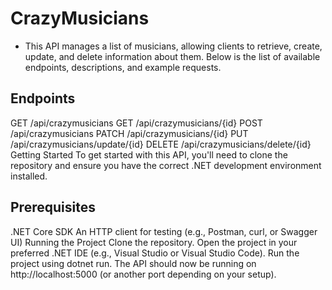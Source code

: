 # CrazyMusicians

* This API manages a list of musicians, allowing clients to retrieve, create, update, and delete information about them. Below is the list of available endpoints, descriptions, and example requests.

## Endpoints
GET /api/crazymusicians
GET /api/crazymusicians/{id}
POST /api/crazymusicians
PATCH /api/crazymusicians/{id}
PUT /api/crazymusicians/update/{id}
DELETE /api/crazymusicians/delete/{id}
Getting Started
To get started with this API, you'll need to clone the repository and ensure you have the correct .NET development environment installed.

## Prerequisites
.NET Core SDK
An HTTP client for testing (e.g., Postman, curl, or Swagger UI)
Running the Project
Clone the repository.
Open the project in your preferred .NET IDE (e.g., Visual Studio or Visual Studio Code).
Run the project using dotnet run.
The API should now be running on http://localhost:5000 (or another port depending on your setup).
